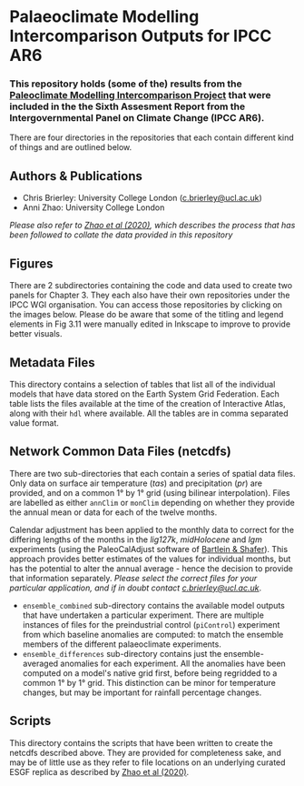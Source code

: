 # Palaeoclimate Modelling Intercomparison Outputs for IPCC AR6
### This repository holds (some of the) results from the [Paleoclimate Modelling Intercomparison Project](https://pmip.lsce.ipsl.fr/) that were included in the the Sixth Assesment Report from the Intergovernmental Panel on Climate Change (IPCC AR6). 
There are four directories in the repositories that each contain different kind of things and are outlined below.

## Authors & Publications
* Chris Brierley: University College London ([c.brierley@ucl.ac.uk](mailto:c.brierley@ucl.ac.uk))
* Anni Zhao: University College London

_Please also refer to [Zhao et al (2020)](https://doi.org/10.5194/gmd-15-2475-2022), which describes the process that has been followed to collate the data provided in this repository_

## Figures
There are 2 subdirectories containing the code and data used to create two panels for Chapter 3. They each also have their own repositories under the IPCC WGI organisation. You can access those repositories by clicking on the images below. Please do be aware that some of the titling and legend elements in Fig 3.11 were manually edited in Inkscape to improve to provide better visuals. 

## Metadata Files
This directory contains a selection of tables that list all of the individual models that have data stored on the Earth System Grid Federation. Each table lists the files available at the time of the creation of Interactive Atlas, along with their `hdl` where available. All the tables are in comma separated value format.

## Network Common Data Files (netcdfs)
There are two sub-directories that each contain a series of spatial data files. Only data on surface air temperature (_tas_) and precipitation (_pr_) are provided, and on a common 1° by 1° grid (using bilinear interpolation). Files are labelled as either `annClim` or `monClim` depending on whether they provide the annual mean or data for each of the twelve months.

Calendar adjustment has been applied to the monthly data to correct for the differing lengths of the months in the _lig127k_, _midHolocene_ and _lgm_ experiments (using the PaleoCalAdjust software of [Bartlein & Shafer](https://doi.org/10.5194/gmd-12-3889-2019)). This approach provides better estimates of the values for individual months, but has the potential to alter the annual average - hence the decision to provide that information separately. _Please select the correct files for your particular application, and if in doubt contact [c.brierley@ucl.ac.uk](mailto:c.brierley@ucl.ac.uk)_.

- `ensemble_combined` sub-directory contains the available model outputs that have undertaken a particular experiment. There are multiple instances of files for the preindustrial control (`piControl`) experiment from which  baseline anomalies are computed: to match the ensemble members of the different palaeoclimate experiments.
- `ensemble_differences` sub-directory contains just the ensemble-averaged anomalies for each experiment. All the anomalies have been computed on a model's native grid first, before being regridded to a common 1° by 1° grid. This distinction can be minor for temperature changes, but may be important for rainfall percentage changes.

## Scripts
This directory contains the scripts that have been written to create the netcdfs described above. They are provided for completeness sake, and may be of little use as they refer to file locations on an underlying curated ESGF replica as described by [Zhao et al (2020)](https://doi.org/10.5194/gmd-15-2475-2022).
